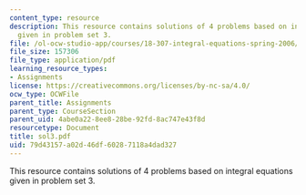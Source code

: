 ```yaml
---
content_type: resource
description: This resource contains solutions of 4 problems based on integral equations
  given in problem set 3.
file: /ol-ocw-studio-app/courses/18-307-integral-equations-spring-2006/79d43157a02d46df60287118a4dad327_sol3.pdf
file_size: 157306
file_type: application/pdf
learning_resource_types:
- Assignments
license: https://creativecommons.org/licenses/by-nc-sa/4.0/
ocw_type: OCWFile
parent_title: Assignments
parent_type: CourseSection
parent_uid: 4abe0a22-8ee8-28be-92fd-8ac747e43f8d
resourcetype: Document
title: sol3.pdf
uid: 79d43157-a02d-46df-6028-7118a4dad327
---
```

This resource contains solutions of 4 problems based on integral equations given in problem set 3.